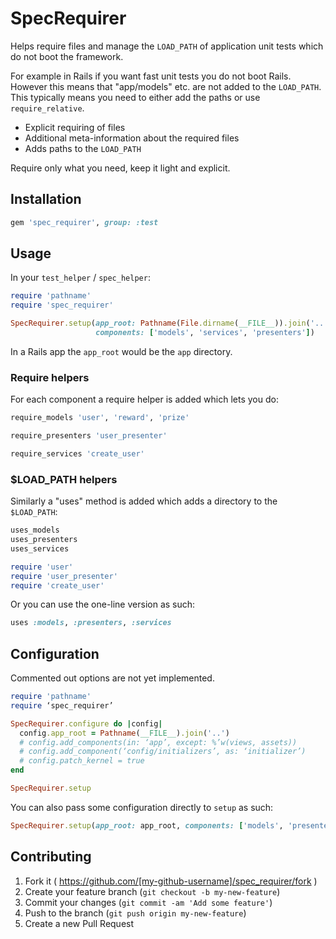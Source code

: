 # SpecRequirer

Helps require files and manage the `LOAD_PATH` of application unit tests which 
do not boot the framework.

For example in Rails if you want fast unit tests you do not boot Rails.
However this means that "app/models" etc. are not added to the `LOAD_PATH`. 
This typically means you need to either add the paths or use `require_relative`.

* Explicit requiring of files
* Additional meta-information about the required files
* Adds paths to the `LOAD_PATH`

Require only what you need, keep it light and explicit.

## Installation

```ruby
gem 'spec_requirer', group: :test
```

## Usage

In your `test_helper` / `spec_helper`:

```ruby
require 'pathname'
require 'spec_requirer'

SpecRequirer.setup(app_root: Pathname(File.dirname(__FILE__)).join('..'),
                   components: ['models', 'services', 'presenters'])
```

In a Rails app the `app_root` would be the `app` directory.

### Require helpers

For each component a require helper is added which lets you do:

```ruby
require_models 'user', 'reward', 'prize'

require_presenters 'user_presenter'

require_services 'create_user'
```

### $LOAD_PATH helpers

Similarly a "uses" method is added which adds a directory to the `$LOAD_PATH`:

```ruby
uses_models
uses_presenters
uses_services

require 'user'
require 'user_presenter'
require 'create_user'
```

Or you can use the one-line version as such:

```ruby
uses :models, :presenters, :services
```

## Configuration

Commented out options are not yet implemented.

```ruby
require 'pathname'
require ‘spec_requirer’

SpecRequirer.configure do |config|
  config.app_root = Pathname(__FILE__).join('..')
  # config.add_components(in: ‘app’, except: %’w(views, assets))
  # config.add_component(‘config/initializers’, as: ‘initializer’)
  # config.patch_kernel = true
end

SpecRequirer.setup
```

You can also pass some configuration directly to `setup` as such:

```ruby
SpecRequirer.setup(app_root: app_root, components: ['models', 'presenters'])
```

## Contributing

1. Fork it ( https://github.com/[my-github-username]/spec_requirer/fork )
2. Create your feature branch (`git checkout -b my-new-feature`)
3. Commit your changes (`git commit -am 'Add some feature'`)
4. Push to the branch (`git push origin my-new-feature`)
5. Create a new Pull Request
